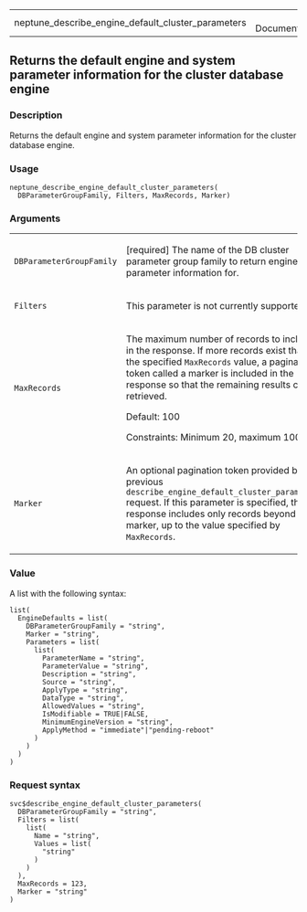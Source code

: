 <table style="width: 100%;">
<tbody>
<tr class="odd">
<td>neptune_describe_engine_default_cluster_parameters</td>
<td style="text-align: right;">R Documentation</td>
</tr>
</tbody>
</table>

## Returns the default engine and system parameter information for the cluster database engine

### Description

Returns the default engine and system parameter information for the
cluster database engine.

### Usage

    neptune_describe_engine_default_cluster_parameters(
      DBParameterGroupFamily, Filters, MaxRecords, Marker)

### Arguments

<table>
<colgroup>
<col style="width: 35%" />
<col style="width: 65%" />
</colgroup>
<tbody>
<tr class="odd">
<td><code
id="neptune_describe_engine_default_cluster_parameters_:_DBParameterGroupFamily">DBParameterGroupFamily</code></td>
<td><p>[required] The name of the DB cluster parameter group family to
return engine parameter information for.</p></td>
</tr>
<tr class="even">
<td><code
id="neptune_describe_engine_default_cluster_parameters_:_Filters">Filters</code></td>
<td><p>This parameter is not currently supported.</p></td>
</tr>
<tr class="odd">
<td><code
id="neptune_describe_engine_default_cluster_parameters_:_MaxRecords">MaxRecords</code></td>
<td><p>The maximum number of records to include in the response. If more
records exist than the specified <code>MaxRecords</code> value, a
pagination token called a marker is included in the response so that the
remaining results can be retrieved.</p>
<p>Default: 100</p>
<p>Constraints: Minimum 20, maximum 100.</p></td>
</tr>
<tr class="even">
<td><code
id="neptune_describe_engine_default_cluster_parameters_:_Marker">Marker</code></td>
<td><p>An optional pagination token provided by a previous
<code>describe_engine_default_cluster_parameters</code> request. If this
parameter is specified, the response includes only records beyond the
marker, up to the value specified by <code>MaxRecords</code>.</p></td>
</tr>
</tbody>
</table>

### Value

A list with the following syntax:

    list(
      EngineDefaults = list(
        DBParameterGroupFamily = "string",
        Marker = "string",
        Parameters = list(
          list(
            ParameterName = "string",
            ParameterValue = "string",
            Description = "string",
            Source = "string",
            ApplyType = "string",
            DataType = "string",
            AllowedValues = "string",
            IsModifiable = TRUE|FALSE,
            MinimumEngineVersion = "string",
            ApplyMethod = "immediate"|"pending-reboot"
          )
        )
      )
    )

### Request syntax

    svc$describe_engine_default_cluster_parameters(
      DBParameterGroupFamily = "string",
      Filters = list(
        list(
          Name = "string",
          Values = list(
            "string"
          )
        )
      ),
      MaxRecords = 123,
      Marker = "string"
    )
